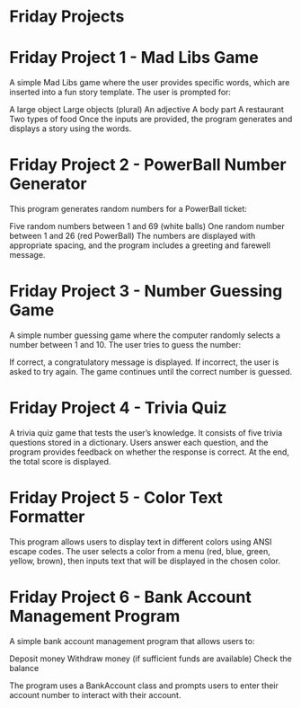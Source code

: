 # Friday Projects

# Friday Project 1 - Mad Libs Game
A simple Mad Libs game where the user provides specific words, which are inserted into a fun story template. The user is prompted for:

A large object
Large objects (plural)
An adjective
A body part
A restaurant
Two types of food
Once the inputs are provided, the program generates and displays a story using the words.

# Friday Project 2 - PowerBall Number Generator
This program generates random numbers for a PowerBall ticket:

Five random numbers between 1 and 69 (white balls)
One random number between 1 and 26 (red PowerBall)
The numbers are displayed with appropriate spacing, and the program includes a greeting and farewell message.

# Friday Project 3 - Number Guessing Game
A simple number guessing game where the computer randomly selects a number between 1 and 10. The user tries to guess the number:

If correct, a congratulatory message is displayed.
If incorrect, the user is asked to try again.
The game continues until the correct number is guessed.

# Friday Project 4 - Trivia Quiz
A trivia quiz game that tests the user’s knowledge. It consists of five trivia questions stored in a dictionary. Users answer each question, and the program provides feedback on whether the response is correct. At the end, the total score is displayed.

# Friday Project 5 - Color Text Formatter
This program allows users to display text in different colors using ANSI escape codes. The user selects a color from a menu (red, blue, green, yellow, brown), then inputs text that will be displayed in the chosen color.

# Friday Project 6 - Bank Account Management Program
A simple bank account management program that allows users to:

Deposit money
Withdraw money (if sufficient funds are available)
Check the balance

The program uses a BankAccount class and prompts users to enter their account number to interact with their account.